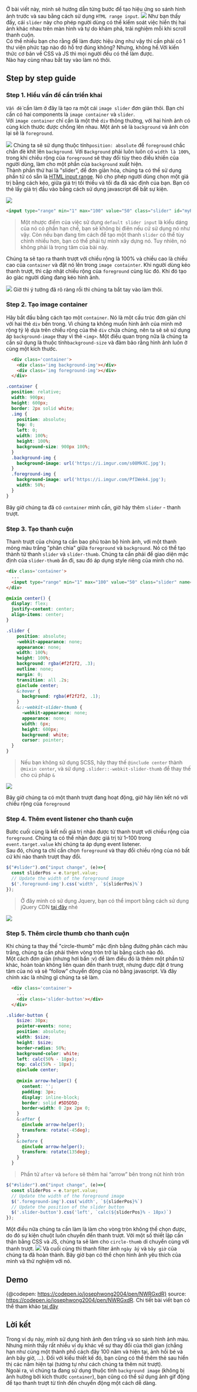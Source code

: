 Ở bài viết này, mình sẽ hướng dẫn từng bước để tạo hiệu ứng so sánh hình ảnh trước và sau bằng cách sử dụng `HTML range input`.
![](https://miro.medium.com/max/1400/0*5EjJLzvTqRblCGKx)
Như bạn thấy đấy, cái `slider` này cho phép người dùng có thể kiểm soát việc hiển thị hai ảnh khác nhau trên màn hình và tự do khám phá, trải nghiệm mỗi khi scroll thanh cuộn.<br/>
Có thể nhiều bạn cho rằng để làm được hiệu ứng như vậy thì cần phải có 1 thư viện phức tạp nào đó hỗ trợ đúng không? Nhưng, không hề.Với kiến thức cơ bản về CSS và JS thì mọi người đều có thể làm được. <br>Nào hay cùng nhau bắt tay vào làm nó thôi.
## Step by step guide
### Step 1. Hiểu vấn đề cần triển khai
`Vấn đề` cần làm ở đây là tạo ra một cái `image slider` đơn giản thôi. Bạn chỉ cần có hai components là `image container` và `slider`.<br>
Với `image container` chỉ cần là một thẻ `div` thông thường, với hai hình ảnh có cùng kích thước được chồng lên nhau. Một ảnh sẽ là `background` và ảnh còn lại sẽ là `foreground`.

![](https://images.viblo.asia/f235dbf2-bfef-494c-bd28-a80fe72ca0f5.png)
Chúng ta sẽ sử dụng thuộc tính`position: absolute` để `foreground` chắc chắn đè khít lên `background`. Với `Background` phải luôn luôn có `width là 100%`, trong khi chiều rộng của `foreground` sẽ thay đổi tùy theo điều khiển của người dùng, làm cho một phần của `background` xuất hiện.<br>
Thành phần thứ hai là "slider", để đơn giản hóa, chúng ta có thể sử dụng phần tử có sẵn là [HTML input range](https://www.w3schools.com/howto/howto_js_rangeslider.asp). Nó cho phép người dùng chọn một giá trị bằng cách kéo, giữa giá trị tối thiểu và tối đa đã xác định của bạn. Bạn có thẻ lấy giá trị đầu vào bằng cách sử dụng javascript để bắt sự kiện.

![](https://images.viblo.asia/0dfa9aed-7408-458b-bdf6-70a2b87b0774.gif)
```html
<input type="range" min="1" max="100" value="50" class="slider" id="myRange">
```

> Một nhược điểm của việc sử dụng `default slider input` là kiểu dáng của nó có phần hạn chế, bạn sẽ không bị điên nếu cứ sử dụng nó như vậy. Còn nếu bạn đang tìm cách để tạo một thanh `slider` có thể tùy chỉnh nhiều hơn, bạn có thể phải tự mình xây dựng nó. Tuy nhiên, nó không phải là trọng tâm của bài này.

Chúng ta sẽ tạo ra thanh trượt với chiều rộng là 100% và chiều cao là chiều cao của `container` và đặt nó lên trong `image containter`. Khi người dùng kéo thanh trượt, thì cập nhật chiều rộng của `foreground` cùng lúc đó. Khi đó tạo ảo giác người dùng đang kéo hình ảnh.

![](https://images.viblo.asia/521da2ba-d61a-43c9-b483-a8796195c70a.png)
Giờ thì ý tưởng đã rõ ràng rồi thì chúng ta bắt tay vào làm thôi.


### Step 2. Tạo image container
Hãy bắt đầu bằng cách tạo một `container`. Nó là một cấu trúc đơn giản chỉ với hai thẻ `div` bên trong. Vì chúng ta không muốn hình ảnh của mình mở rộng tỷ lệ dựa trên chiều rộng của thẻ `div` chứa chúng, nên ta sẽ sẽ sử dụng áp `background-image` thay vì thẻ `<img>`. Một điều quan trọng nữa là chúng ta cần sử dụng là thuộc tính`background-size` và đảm bảo rằng hình ảnh luôn ở cùng một kích thước.
```html
  <div class='container'>
    <div class='img background-img'></div>
    <div class='img foreground-img'></div>
  </div>
```
```scss
.container {
  position: relative;
  width: 900px;
  height: 600px;
  border: 2px solid white;
  .img {
    position: absolute;
    top: 0;
    left: 0;
    width: 100%;
    height: 100%;
    background-size: 900px 100%;
  }
  .background-img {
    background-image: url('https://i.imgur.com/s08MkXC.jpg');
  }
  .foreground-img {
    background-image: url('https://i.imgur.com/PfIWek4.jpg');
    width: 50%;
  }
}
```
Bây giờ chúng ta đã có `container` mình cần, giờ hãy thêm `slider` - thanh trượt.
### Step 3. Tạo thanh cuộn
Thanh trượt của chúng ta cần bao phủ toàn bộ hình ảnh, với một thanh mỏng màu trắng "phân chia" giữa `foreground` và `background`. Nó có thể tạo thành từ thanh `slider` và `slider-thumb`.
Chúng ta cần phải để giao diện mặc định của `slider-thumb` ẩn đi, sau đó áp dụng style riêng của mình cho nó.
```html
<div class='container'>
  ...
  <input type="range" min="1" max="100" value="50" class="slider" name='slider' id="slider">
</div>
```
```scss
@mixin center() {
  display: flex;
  justify-content: center;
  align-items: center;
}

.slider {
    position: absolute;
    -webkit-appearance: none;
    appearance: none;
    width: 100%;
    height: 100%;
    background: rgba(#f2f2f2, .3);
    outline: none;
    margin: 0;
    transition: all .2s;
    @include center;
    &:hover {
      background: rgba(#f2f2f2, .1);
    }
    &::-webkit-slider-thumb {
      -webkit-appearance: none;
      appearance: none;
      width: 6px;
      height: 600px;
      background: white;
      cursor: pointer;
  }
}
```
>Nếu bạn không sử dụng SCSS, hãy thay thế `@include center` thành `@mixin center`, và sử dụng `.slider::-webkit-slider-thumb` để thay thế cho cú pháp `&`

![](https://miro.medium.com/max/1200/1*BHRzsvTNqUVy56lYJM5H8A.gif)

Bây giờ chúng ta có một thanh trượt đang hoạt động, giờ hãy liên kết nó với chiều rộng của `foreground`

### Step 4. Thêm event listener cho thanh cuộn
Bước cuối cùng là kết nối giá trị nhận được từ thanh trượt với chiều rộng của `foreground`. Chúng ta có thể nhận được giá trị từ 1–100 trong `event.target.value` khi chúng ta áp dụng event listener.<br>
Sau đó, chúng ta chỉ cần chọn `foreground` và thay đổi chiều rộng của nó bất cứ khi nào thanh trượt thay đổi.
```javascript
$("#slider").on("input change", (e)=>{
  const sliderPos = e.target.value;
  // Update the width of the foreground image
  $('.foreground-img').css('width', `${sliderPos}%`)
});
```
> Ở đây mình có sử dụng Jquery, bạn có thể import bằng cách sử dụng jQuery CDN [tại đây](https://www.w3schools.com/jquery/jquery_get_started.asp) nhé

![](https://miro.medium.com/max/1200/1*o6We3crc1FXXMWJ44Y5Ygg.gif)

### Step 5. Thêm circle thumb cho thanh cuộn
Khi chúng ta thay thế  "circle-thumb" mặc định bằng đường phân cách màu trắng, chúng ta cần phải thêm vòng tròn trở lại bằng cách nào đó. <br>
Một cách đơn giản (nhưng hơi bẩn :v) để làm điều đó là thêm một phần tử khác, hoàn toàn không liên quan đến thanh trượt, nhưng được đặt ở trung tâm của nó và sẽ “follow” chuyển động của nó bằng javascript. Và đây chính xác là những gì chúng ta sẽ làm.
```html
  <div class='container'>
    ...
    <div class='slider-button'></div>
  </div>
```
```scss
.slider-button {
    $size: 30px;
    pointer-events: none;
    position: absolute;
    width: $size;
    height: $size;
    border-radius: 50%;
    background-color: white;
    left: calc(50% - 18px);
    top: calc(50% - 18px);
    @include center;
    
    @mixin arrow-helper() {
      content: '';
      padding: 3px;
      display: inline-block;
      border: solid #5D5D5D;
      border-width: 0 2px 2px 0;
    }
    &:after {
      @include arrow-helper();
      transform: rotate(-45deg);
    }
    &:before {
      @include arrow-helper();
      transform: rotate(135deg);
    }
  }
```
> Phần tử `after` và `before` sẽ thêm hai “arrow” bên trong nút hình tròn

```javascript
$("#slider").on("input change", (e)=>{
  const sliderPos = e.target.value;
  // Update the width of the foreground image
  $('.foreground-img').css('width', `${sliderPos}%`)
  // Update the position of the slider button
  $('.slider-button').css('left', `calc(${sliderPos}% - 18px)`)
});
```
Một điều nữa chúng ta cần làm là làm cho vòng tròn không thể chọn được, do đó sự kiện chuột luôn chuyển đến thanh trượt. Với một số thiết lập cẩn thận bằng CSS và JS, chúng ta sẽ làm cho `circle-thumb` di chuyển cùng với thanh trượt.
![](https://miro.medium.com/max/1200/1*N0fGWEYzGyTyN3SN095qOw.gif)
Và cuối cùng thì thanh filter ảnh `ngày ấy` và `bây giờ` của chúng ta đã hoàn thành. Bây giờ bạn có thể chọn hình ảnh yêu thích của mình và thử nghiệm với nó.
## Demo
{@codepen:  https://codepen.io/josephwong2004/pen/NWRGxdR}
source: https://codepen.io/josephwong2004/pen/NWRGxdR. Chi tiết bài viết bạn có thể tham khảo [tại đây](https://levelup.gitconnected.com/how-to-create-a-before-after-image-slider-with-css-and-js-a609d9ba77bf)
## Lời kết
Trong ví dụ này, mình sử dụng hình ảnh đen trắng và so sánh hình ảnh màu. Nhưng mình thấy rất nhiều ví dụ khác về sự thay đổi của thời gian (chẳng hạn như cùng một thành phố cách đây 100 năm và hiện tại, ảnh hồi bé và ảnh bây giờ, ...). Đối với kiểu thiết kế đó, bạn cũng có thể thêm thẻ sau hiển thị các năm hiện tại (tương tự như cách chúng ta thêm nút trượt). <br>
Ngoài ra, vì chúng ta đang sử dụng thuộc tính `background image` (không bị ảnh hưởng bởi kích thước `container`), bạn cũng có thể sử dụng ảnh gif động để tạo thanh trượt từ tĩnh đến chuyển động một cách dễ dàng.